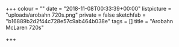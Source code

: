 +++
colour = ""
date = "2018-11-08T00:33:39+00:00"
listpicture = "uploads/arobahn 720s.png"
private = false
sketchfab = "b16889b2d2f44c728e57c9ab464b038e"
tags = []
title = "Arobahn McLaren 720s"

+++
